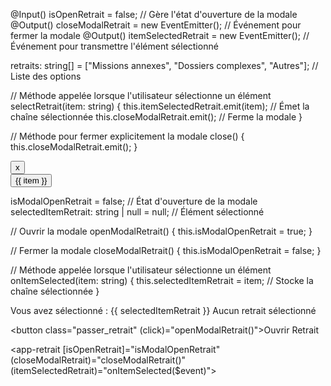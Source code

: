 @Input() isOpenRetrait = false; // Gère l'état d'ouverture de la modale
  @Output() closeModalRetrait = new EventEmitter<void>(); // Événement pour fermer la modale
  @Output() itemSelectedRetrait = new EventEmitter<string>(); // Événement pour transmettre l'élément sélectionné

  retraits: string[] = ["Missions annexes", "Dossiers complexes", "Autres"]; // Liste des options

  // Méthode appelée lorsque l'utilisateur sélectionne un élément
  selectRetrait(item: string) {
    this.itemSelectedRetrait.emit(item); // Émet la chaîne sélectionnée
    this.closeModalRetrait.emit(); // Ferme la modale
  }

  // Méthode pour fermer explicitement la modale
  close() {
    this.closeModalRetrait.emit();
  }



<div *ngIf="isOpenRetrait" class="modal">
  <!-- Bouton pour fermer la modale -->
  <button class="btn-close-modal" (click)="close()">x</button>

  <!-- Liste des options -->
  <div 
    class="contentRetrait" 
    *ngFor="let item of retraits" 
    (click)="selectRetrait(item)">
    <button class="btn">{{ item }}</button>
  </div>
</div>


 isModalOpenRetrait = false; // État d'ouverture de la modale
  selectedItemRetrait: string | null = null; // Élément sélectionné

  // Ouvrir la modale
  openModalRetrait() {
    this.isModalOpenRetrait = true;
  }

  // Fermer la modale
  closeModalRetrait() {
    this.isModalOpenRetrait = false;
  }

  // Méthode appelée lorsque l'utilisateur sélectionne un élément
  onItemSelected(item: string) {
    this.selectedItemRetrait = item; // Stocke la chaîne sélectionnée
  }

<div>
  <!-- Affiche l'élément sélectionné -->
  <span *ngIf="selectedItemRetrait; else noSelection">
    Vous avez sélectionné : {{ selectedItemRetrait }}
  </span>
  <ng-template #noSelection>
    Aucun retrait sélectionné
  </ng-template>

  <!-- Bouton pour ouvrir la modale -->
  <button class="passer_retrait" (click)="openModalRetrait()">Ouvrir Retrait</button>

  <!-- Inclusion du composant enfant -->
  <app-retrait
    [isOpenRetrait]="isModalOpenRetrait"
    (closeModalRetrait)="closeModalRetrait()"
    (itemSelectedRetrait)="onItemSelected($event)">
  </app-retrait>
</div>
